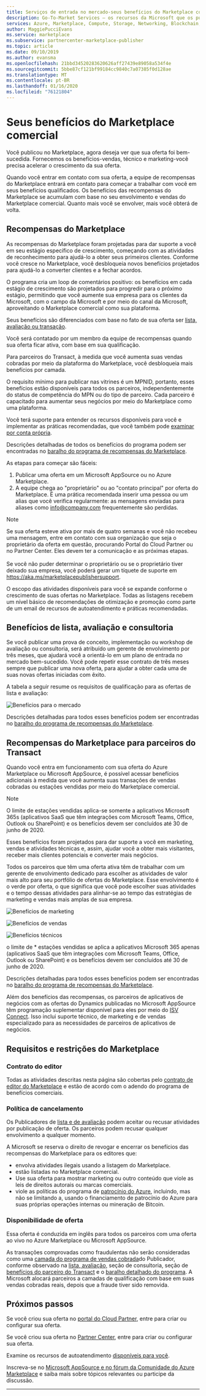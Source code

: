 ```yaml
---
title: Serviços de entrada no mercado-seus benefícios do Marketplace comercial | Azure
description: Go-To-Market Services – os recursos da Microsoft que os publicadores podem usar são descritos nesta seção.
services: Azure, Marketplace, Compute, Storage, Networking, Blockchain, Security, Partner Center
author: MaggiePucciEvans
ms.service: marketplace
ms.subservice: partnercenter-marketplace-publisher
ms.topic: article
ms.date: 09/10/2019
ms.author: evansma
ms.openlocfilehash: 21bbd34520283620626aff27439e89058a534f4e
ms.sourcegitcommit: 5bbe87cf121bf99184cc9840c7a07385f0d128ae
ms.translationtype: MT
ms.contentlocale: pt-BR
ms.lasthandoff: 01/16/2020
ms.locfileid: "76121804"
---
```

# <a name="your-commercial-marketplace-benefits"></a>Seus benefícios do Marketplace comercial

Você publicou no Marketplace, agora deseja ver que sua oferta foi bem-sucedida. Fornecemos os benefícios-vendas, técnico e marketing-você precisa acelerar o crescimento da sua oferta.

Quando você entrar em contato com sua oferta, a equipe de recompensas do Marketplace entrará em contato para começar a trabalhar com você em seus benefícios qualificados. Os benefícios das recompensas do Marketplace se acumulam com base no seu envolvimento e vendas do Marketplace comercial. Quanto mais você se envolver, mais você obterá de volta.

## <a name="marketplace-rewards"></a>Recompensas do Marketplace

As recompensas do Marketplace foram projetadas para dar suporte a você em seu estágio específico de crescimento, começando com as atividades de reconhecimento para ajudá-lo a obter seus primeiros clientes. Conforme você cresce no Marketplace, você desbloqueia novos benefícios projetados para ajudá-lo a converter clientes e a fechar acordos. 

O programa cria um loop de comentários positivo: os benefícios em cada estágio de crescimento são projetados para progredir para o próximo estágio, permitindo que você aumente sua empresa para os clientes da Microsoft, com o campo da Microsoft e por meio do canal da Microsoft, aproveitando o Marketplace comercial como sua plataforma. 

Seus benefícios são diferenciados com base no fato de sua oferta ser [lista, avaliação ou transação](https://docs.microsoft.com/azure/marketplace/determine-your-listing-type#choose-a-publishing-option).

Você será contatado por um membro da equipe de recompensas quando sua oferta ficar ativa, com base em sua qualificação. 

Para parceiros do Transact, à medida que você aumenta suas vendas cobradas por meio da plataforma do Marketplace, você desbloqueia mais benefícios por camada. 

O requisito mínimo para publicar nas vitrines é um MPNID, portanto, esses benefícios estão disponíveis para todos os parceiros, independentemente do status de competência do MPN ou do tipo de parceiro. Cada parceiro é capacitado para aumentar seus negócios por meio do Marketplace como uma plataforma. 

Você terá suporte para entender os recursos disponíveis para você e implementar as práticas recomendadas, que você também pode [examinar por conta própria](https://partner.microsoft.com/asset/collection/azure-marketplace-and-appsource-publisher-toolkit#/). 

Descrições detalhadas de todos os benefícios do programa podem ser encontradas no [baralho do programa de recompensas do Marketplace](https://aka.ms/marketplacerewards).

As etapas para começar são fáceis:

1. Publicar uma oferta em um Microsoft AppSource ou no Azure Marketplace.
2. A equipe chega ao "proprietário" ou ao "contato principal" por oferta do Marketplace. É uma prática recomendada inserir uma pessoa ou um alias que você verifica regularmente: as mensagens enviadas para aliases como info@company.com frequentemente são perdidas.

>[!Note]
>Se sua oferta esteve ativa por mais de quatro semanas e você não recebeu uma mensagem, entre em contato com sua organização que seja o proprietário da oferta em questão, procurando Portal do Cloud Partner ou no Partner Center. Eles devem ter a comunicação e as próximas etapas. <br> <br> Se você não puder determinar o proprietário ou se o proprietário tiver deixado sua empresa, você poderá gerar um tíquete de suporte em https://aka.ms/marketplacepublishersupport.

O escopo das atividades disponíveis para você se expande conforme o crescimento de suas ofertas no Marketplace. Todas as listagens recebem um nível básico de recomendações de otimização e promoção como parte de um email de recursos de autoatendimento e práticas recomendadas.

## <a name="list-trial-and-consulting-benefits"></a>Benefícios de lista, avaliação e consultoria

Se você publicar uma prova de conceito, implementação ou workshop de avaliação ou consultoria, será atribuído um gerente de envolvimento por três meses, que ajudará você a orientá-lo em um plano de entrada no mercado bem-sucedido. Você pode repetir esse contrato de três meses sempre que publicar uma nova oferta, para ajudar a obter cada uma de suas novas ofertas iniciadas com êxito.

A tabela a seguir resume os requisitos de qualificação para as ofertas de lista e avaliação:

![Benefícios para o mercado](./media/marketplace-publishers-guide/gtm-eligibility-requirements.png)

Descrições detalhadas para todos esses benefícios podem ser encontradas no [baralho do programa de recompensas do Marketplace](https://aka.ms/marketplacerewards).

## <a name="marketplace-rewards-for-transact-partners"></a>Recompensas do Marketplace para parceiros do Transact

Quando você entra em funcionamento com sua oferta do Azure Marketplace ou Microsoft AppSource, é possível acessar benefícios adicionais à medida que você aumenta suas transações de vendas cobradas ou estações vendidas por meio do Marketplace comercial. 

>[!Note]
>O limite de estações vendidas aplica-se somente a aplicativos Microsoft 365s (aplicativos SaaS que têm integrações com Microsoft Teams, Office, Outlook ou SharePoint) e os benefícios devem ser concluídos até 30 de junho de 2020.

Esses benefícios foram projetados para dar suporte a você em marketing, vendas e atividades técnicas e, assim, ajudar você a obter mais visitantes, receber mais clientes potenciais e converter mais negócios.

Todos os parceiros que têm uma oferta ativa têm de trabalhar com um gerente de envolvimento dedicado para escolher as atividades de valor mais alto para seu portfólio de ofertas do Marketplace. Esse envolvimento é o verde por oferta, o que significa que você pode escolher suas atividades e o tempo dessas atividades para alinhar-se ao tempo das estratégias de marketing e vendas mais amplas de sua empresa. 

![Benefícios de marketing](./media/marketplace-publishers-guide/marketing-benefit.png)

![Benefícios de vendas](./media/marketplace-publishers-guide/sales-benefit.png)

![Benefícios técnicos](./media/marketplace-publishers-guide/technical-benefit.png)

o limite de \* estações vendidas se aplica a aplicativos Microsoft 365 apenas (aplicativos SaaS que têm integrações com Microsoft Teams, Office, Outlook ou SharePoint) e os benefícios devem ser concluídos até 30 de junho de 2020.

Descrições detalhadas para todos esses benefícios podem ser encontradas no [baralho do programa de recompensas do Marketplace](https://aka.ms/marketplacerewards).

Além dos benefícios das recompensas, os parceiros de aplicativos de negócios com as ofertas do Dynamics publicadas no Microsoft AppSource têm programação suplementar disponível para eles por meio do [ISV Connect](https://partner.microsoft.com/solutions/business-applications/isv-overview). Isso inclui suporte técnico, de marketing e de vendas especializado para as necessidades de parceiros de aplicativos de negócios.

## <a name="marketplace-rewards-requirements-and-restrictions"></a>Requisitos e restrições do Marketplace

### <a name="publisher-agreement"></a>Contrato do editor

Todas as atividades descritas nesta página são cobertas pelo [contrato de editor do Marketplace](https://go.microsoft.com/fwlink/?LinkID=699560) e estão de acordo com o adendo do programa de benefícios comerciais.

### <a name="cancellation-policy"></a>Política de cancelamento

Os Publicadores de [lista e de avaliação](https://docs.microsoft.com/azure/marketplace/determine-your-listing-type) podem aceitar ou recusar atividades por publicação de oferta. Os parceiros podem recusar qualquer envolvimento a qualquer momento. 

A Microsoft se reserva o direito de revogar e encerrar os benefícios das recompensas do Marketplace para os editores que: 

* envolva atividades ilegais usando a listagem do Marketplace.
* estão listadas no Marketplace comercial. 
* Use sua oferta para mostrar marketing ou outro conteúdo que viole as leis de direitos autorais ou marcas comerciais.
* viole as políticas do programa de [patrocínio do Azure](https://azure.microsoft.com/offers/ms-azr-0036p/), incluindo, mas não se limitando a, usando o financiamento de patrocínio do Azure para suas próprias operações internas ou mineração de Bitcoin. 

### <a name="offer-availability"></a>Disponibilidade de oferta

Essa oferta é conduzida em inglês para todos os parceiros com uma oferta ao vivo no Azure Marketplace ou Microsoft AppSource.

As transações comprovadas como fraudulentas não serão consideradas como uma [camada do programa de vendas cobrada](https://aka.ms/marketplacepublisherrewards)do Publicador, conforme observado na [lista, avaliação,](#list-trial-and-consulting-benefits) seção de consultoria, seção de [benefícios do parceiro do Transact](#marketplace-rewards-for-transact-partners) e o [baralho detalhado do programa](https://aka.ms/marketplacepublisherrewards). A Microsoft alocará parceiros a camadas de qualificação com base em suas vendas cobradas reais, depois que a fraude tiver sido removida. 

## <a name="next-steps"></a>Próximos passos

Se você criou sua oferta no [portal do Cloud Partner](https://cloudpartner.azure.com), entre para criar ou configurar sua oferta.

Se você criou sua oferta no [Partner Center](https://partner.microsoft.com/en-us/dashboard/commercial-marketplace/overview), entre para criar ou configurar sua oferta.

Examine os recursos de autoatendimento [disponíveis para você](https://partner.microsoft.com/asset/collection/azure-marketplace-and-appsource-publisher-toolkit#/).

Inscreva-se no [Microsoft AppSource e no fórum da Comunidade do Azure Marketplace](https://www.microsoftpartnercommunity.com/t5/Azure-Marketplace-and-AppSource/bd-p/2222) e saiba mais sobre tópicos relevantes ou participe da discussão.

---
